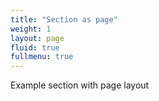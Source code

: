 ```yaml
---
title: "Section as page"
weight: 1
layout: page
fluid: true
fullmenu: true
---
```


Example section with page layout
